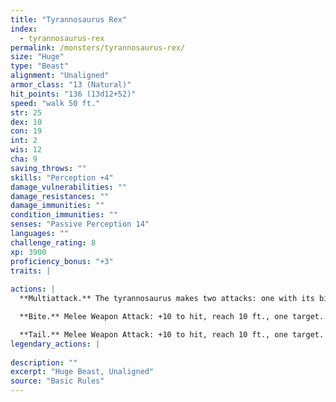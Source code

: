 ```yaml
---
title: "Tyrannosaurus Rex"
index:
  - tyrannosaurus-rex
permalink: /monsters/tyrannosaurus-rex/
size: "Huge"
type: "Beast"
alignment: "Unaligned"
armor_class: "13 (Natural)"
hit_points: "136 (13d12+52)"
speed: "walk 50 ft."
str: 25
dex: 10
con: 19
int: 2
wis: 12
cha: 9
saving_throws: ""
skills: "Perception +4"
damage_vulnerabilities: ""
damage_resistances: ""
damage_immunities: ""
condition_immunities: ""
senses: "Passive Perception 14"
languages: ""
challenge_rating: 8
xp: 3900
proficiency_bonus: "+3"
traits: |
  
actions: |
  **Multiattack.** The tyrannosaurus makes two attacks: one with its bite and one with its tail. It can't make both attacks against the same target.

  **Bite.** Melee Weapon Attack: +10 to hit, reach 10 ft., one target. Hit: 33 (4d12 + 7) piercing damage. If the target is a Medium or smaller creature, it is grappled (escape DC 17). Until this grapple ends, the target is restrained, and the tyrannosaurus can't bite another target.

  **Tail.** Melee Weapon Attack: +10 to hit, reach 10 ft., one target. Hit: 20 (3d8 + 7) bludgeoning damage.  
legendary_actions: |
  
description: ""
excerpt: "Huge Beast, Unaligned"
source: "Basic Rules"
---
```

